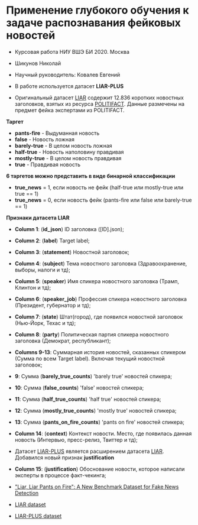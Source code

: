 # Применение глубокого обучения к задаче распознавания фейковых новостей

* Курсовая работа НИУ ВШЭ БИ 2020. Москва
* Шикунов Николай
* Научный руководитель: Ковалев Евгений

* В работе используется датасет **LIAR-PLUS**
* Оригинальный датасет [LIAR](https://github.com/thiagorainmaker77/liar_dataset) содержит 12.836 коротких новостных заголовков, взятых из ресурса [POLITIFACT](https://www.politifact.com/). Данные размечены на предмет фейка экспертами из POLITIFACT. 

**Таргет**
* **pants-fire** - Выдуманная новость 
* **false** - Новость ложная
* **barely-true** - В целом новость ложная  
* **half-true** - Новость наполовину правдивая
* **mostly-true** - В целом новость правдивая
* **true** - Правдивая новость

**6 таргетов можно представить в виде бинарной классификации**
* **true_news** = 1, если новость не фейк (half-true или mostly-true или true == 1)
* **true_news** = 0, если новость фейк (pants-fire или false или barely-true == 1)

**Признаки датасета LIAR**
* **Column 1**: (**id_json**) ID заголовка ([ID].json);
* **Column 2**: (**label**) Target label;
* **Column 3**: (**statement**) Новостной заголовок;
* **Column 4**: (**subject**) Тема новостного заголовка (Здравоохранение, выборы, налоги и тд);
* **Column 5**: (**speaker**) Имя спикера новостного заголовка (Трамп, Клинтон и тд);
* **Column 6**: (**speaker_job**) Профессия спикера новостного заголовка (Президент, губернатор и тд);
* **Column 7**: (**state**) Штат(город), где появился новостной заголовок (Нью-Йорк, Техас и тд);
* **Column 8**: (**party**) Политическая партия спикера новостного заголовка (Демократ, республикант);
* **Columns 9-13**: Суммарная история новостей, сказанных спикером (Сумма по всем Target label). Включая текущий новостной заголовок;
* **9**: Сумма (**barely_true_counts**) 'barely true' новостей спикера;
* **10**: Сумма (**false_counts**) 'false' новостей спикера;
* **11**: Сумма (**half_true_counts**) 'half true' новостей спикера;
* **12**: Сумма (**mostly_true_counts**) 'mostly true' новостей спикера;
* **13**: Сумма (**pants_on_fire_counts**) 'pants on fire' новостей спикера;
* **Column 14**: (**context**) Контекст новости. Место, где появилась данная новость (Интервью, пресс-релиз, Твиттер и тд);

* Датасет [LIAR-PLUS](https://github.com/Tariq60/LIAR-PLUS) является расширением датасета [LIAR](https://github.com/thiagorainmaker77/liar_dataset). Добавился новый признак **justification**

* **Column 15**: (**justification**) Обоснование новости, которое написали эксперты в процессе факт-чекинга;

* ["Liar, Liar Pants on Fire": A New Benchmark Dataset for Fake News Detection](https://arxiv.org/pdf/1705.00648.pdf)
* [LIAR dataset](https://github.com/thiagorainmaker77/liar_dataset)
* [LIAR-PLUS dataset](https://github.com/Tariq60/LIAR-PLUS)

